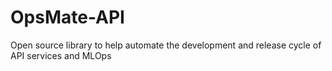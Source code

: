 # OpsMate-API
Open source library to help automate the development and release cycle of API services and MLOps
